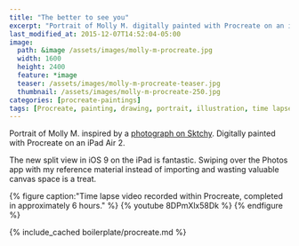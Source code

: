 ```yaml
---
title: "The better to see you"
excerpt: "Portrait of Molly M. digitally painted with Procreate on an iPad."
last_modified_at: 2015-12-07T14:52:04-05:00
image: 
  path: &image /assets/images/molly-m-procreate.jpg
  width: 1600
  height: 2400
  feature: *image
  teaser: /assets/images/molly-m-procreate-teaser.jpg
  thumbnail: /assets/images/molly-m-procreate-250.jpg
categories: [procreate-paintings]
tags: [Procreate, painting, drawing, portrait, illustration, time lapse, Sktchy]
---
```


Portrait of Molly M. inspired by a [photograph on Sktchy](http://sktchy.com/hvnEKC ). Digitally painted with Procreate on an iPad Air 2.

The new split view in iOS 9 on the iPad is fantastic. Swiping over the Photos app with my reference material instead of importing and wasting valuable canvas space is a treat.

{% figure caption:"Time lapse video recorded within Procreate, completed in approximately 6 hours." %}
{% youtube 8DPmXlx58Dk %}
{% endfigure %}

{% include_cached boilerplate/procreate.md %}

